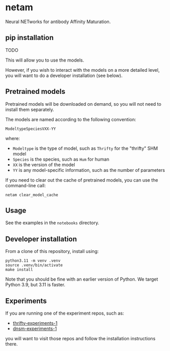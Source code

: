 # netam

Neural NETworks for antibody Affinity Maturation.

## pip installation

TODO

This will allow you to use the models.

However, if you wish to interact with the models on a more detailed level, you will want to do a developer installation (see below).


## Pretrained models

Pretrained models will be downloaded on demand, so you will not need to install them separately.

The models are named according to the following convention:

    ModeltypeSpeciesVXX-YY

where:

* `Modeltype` is the type of model, such as `Thrifty` for the "thrifty" SHM model
* `Species` is the species, such as `Hum` for human
* `XX` is the version of the model
* `YY` is any model-specific information, such as the number of parameters

If you need to clear out the cache of pretrained models, you can use the command-line call:

    netam clear_model_cache


## Usage

See the examples in the `notebooks` directory.


## Developer installation

From a clone of this repository, install using:

    python3.11 -m venv .venv
    source .venv/bin/activate
    make install

Note that you should be fine with an earlier version of Python.
We target Python 3.9, but 3.11 is faster.


## Experiments

If you are running one of the experiment repos, such as:

* [thrifty-experiments-1](https://github.com/matsengrp/thrifty-experiments-1/)
* [dnsm-experiments-1](https://github.com/matsengrp/dnsm-experiments-1/)

you will want to visit those repos and follow the installation instructions there.